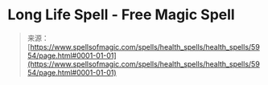 <!--yml
category: 未分类
date: 2024-06-12 18:40:20
-->

# Long Life Spell - Free Magic Spell

> 来源：[https://www.spellsofmagic.com/spells/health_spells/health_spells/5954/page.html#0001-01-01](https://www.spellsofmagic.com/spells/health_spells/health_spells/5954/page.html#0001-01-01)